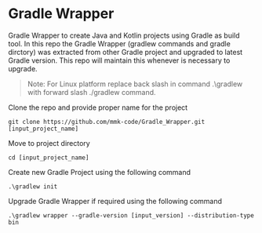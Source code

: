 # Gradle Wrapper
Gradle Wrapper to create Java and Kotlin projects using Gradle as build tool. In this repo the Gradle Wrapper (gradlew commands and gradle dirctory) was extracted from other Gradle project and upgraded to latest Gradle version. This repo will maintain this whenever is necessary to upgrade.

> Note: For Linux platform replace back slash in command .\gradlew with forward slash ./gradlew command.

Clone the repo and provide proper name for the project
```console
git clone https://github.com/mmk-code/Gradle_Wrapper.git [input_project_name]
```
Move to project directory
```console
cd [input_project_name]
```
Create new Gradle Project using the following command 
```console
.\gradlew init
```
Upgrade Gradle Wrapper if required using the following command
```console
.\gradlew wrapper --gradle-version [input_version] --distribution-type bin
```
